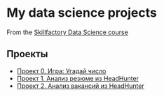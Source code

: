 # My data science projects
From the [Skillfactory Data Science course](https://skillfactory.ru/data-scientist)

## Проекты

* [Проект 0. Игра: Угадай число](https://github.com/santyskill/Homework/tree/main/project_0)
* [Проект 1. Анализ резюме из HeadHunter](https://github.com/santyskill/Homework/tree/main/project_1)
* [Проект 2. Анализ вакансий из HeadHunter](https://github.com/santyskill/Homework/tree/main/project_2)